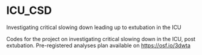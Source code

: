 # ICU_CSD
Investigating critical slowing down leading up to extubation in the ICU

Codes for the project on investigating critical slowing down in the ICU, post extubation. 
Pre-registered analyses plan available on https://osf.io/3dwta
